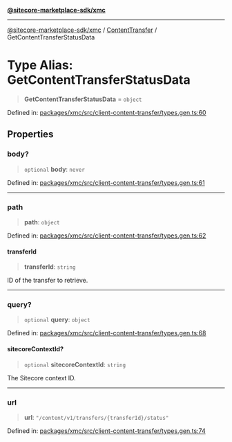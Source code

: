 [**@sitecore-marketplace-sdk/xmc**](../../../../README.md)

***

[@sitecore-marketplace-sdk/xmc](../../../../README.md) / [ContentTransfer](../README.md) / GetContentTransferStatusData

# Type Alias: GetContentTransferStatusData

> **GetContentTransferStatusData** = `object`

Defined in: [packages/xmc/src/client-content-transfer/types.gen.ts:60](https://github.com/Sitecore/marketplace-sdk/blob/e3ec55ede335ad59ac5875d32f0d68c50e7bc899/packages/xmc/src/client-content-transfer/types.gen.ts#L60)

## Properties

### body?

> `optional` **body**: `never`

Defined in: [packages/xmc/src/client-content-transfer/types.gen.ts:61](https://github.com/Sitecore/marketplace-sdk/blob/e3ec55ede335ad59ac5875d32f0d68c50e7bc899/packages/xmc/src/client-content-transfer/types.gen.ts#L61)

***

### path

> **path**: `object`

Defined in: [packages/xmc/src/client-content-transfer/types.gen.ts:62](https://github.com/Sitecore/marketplace-sdk/blob/e3ec55ede335ad59ac5875d32f0d68c50e7bc899/packages/xmc/src/client-content-transfer/types.gen.ts#L62)

#### transferId

> **transferId**: `string`

ID of the transfer to retrieve.

***

### query?

> `optional` **query**: `object`

Defined in: [packages/xmc/src/client-content-transfer/types.gen.ts:68](https://github.com/Sitecore/marketplace-sdk/blob/e3ec55ede335ad59ac5875d32f0d68c50e7bc899/packages/xmc/src/client-content-transfer/types.gen.ts#L68)

#### sitecoreContextId?

> `optional` **sitecoreContextId**: `string`

The Sitecore context ID.

***

### url

> **url**: `"/content/v1/transfers/{transferId}/status"`

Defined in: [packages/xmc/src/client-content-transfer/types.gen.ts:74](https://github.com/Sitecore/marketplace-sdk/blob/e3ec55ede335ad59ac5875d32f0d68c50e7bc899/packages/xmc/src/client-content-transfer/types.gen.ts#L74)
